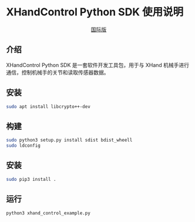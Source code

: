 # XHandControl Python SDK 使用说明

<p align="center">
  <a target="_blank" href="./README.md">国际版</a>
</p>

## 介绍
XHandControl Python SDK 是一套软件开发工具包，用于与 XHand 机械手进行通信，控制机械手的关节和读取传感器数据。

## 安装
```bash
sudo apt install libcrypto++-dev
```

## 构建
```bash
sudo python3 setup.py install sdist bdist_wheell
sudo ldconfig
```

## 安装
```bash
sudo pip3 install .

```

## 运行
```bash
python3 xhand_control_example.py
```